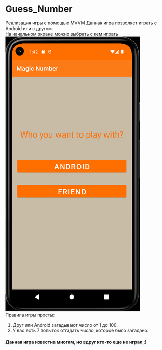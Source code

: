 # Guess_Number
Реализация игры с помощью MVVM
Данная игра позволяет играть с Android или с другом.
<br/>На начальном экране можно выбрать с кем играть
![Alt text](https://github.com/UgolnikovaNatalya/Guess_Number/blob/master/ScreenShots/1start.png)
<br/>Правила игры просты:
1. Друг или Android загадывают число от 1 до 100. 
2. У вас есть 7 попыток отгадать число, которое было загадано.

#### Данная игра известна многим, но вдруг кто-то еще не играл ;)
